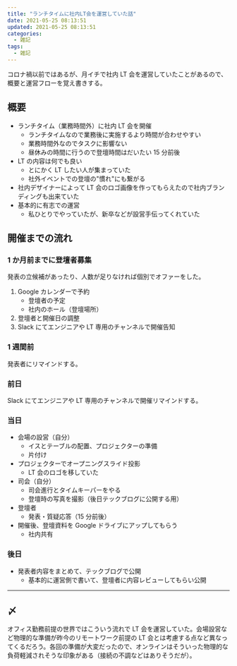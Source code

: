 ```yaml
---
title: "ランチタイムに社内LT会を運営していた話"
date: 2021-05-25 08:13:51
updated: 2021-05-25 08:13:51
categories:
  - 雑記
tags:
  - 雑記
---
```


コロナ禍以前ではあるが、月イチで社内 LT 会を運営していたことがあるので、概要と運営フローを覚え書きする。

## 概要

- ランチタイム（業務時間外）に社内 LT 会を開催
  - ランチタイムなので業務後に実施するより時間が合わせやすい
  - 業務時間外なのでタスクに影響ない
  - 昼休みの時間に行うので登壇時間はだいたい 15 分前後
- LT の内容は何でも良い
  - とにかく LT したい人が集まっていた
  - 社外イベントでの登壇の"慣れ"にも繋がる
- 社内デザイナーによって LT 会のロゴ画像を作ってもらえたので社内ブランディングも出来ていた
- 基本的に有志での運営
  - 私ひとりでやっていたが、新卒などが設営手伝ってくれていた

## 開催までの流れ

### 1 か月前までに登壇者募集

発表の立候補があったり、人数が足りなければ個別でオファーをした。

1. Google カレンダーで予約
   - 登壇者の予定
   - 社内のホール（登壇場所）
2. 登壇者と開催日の調整
3. Slack にてエンジニアや LT 専用のチャンネルで開催告知

### 1 週間前

発表者にリマインドする。

### 前日

Slack にてエンジニアや LT 専用のチャンネルで開催リマインドする。

### 当日

- 会場の設営（自分）
  - イスとテーブルの配置、プロジェクターの準備
  - 片付け
- プロジェクターでオープニングスライド投影
  - LT 会のロゴを移していた
- 司会（自分）
  - 司会進行とタイムキーパーをやる
  - 登壇時の写真を撮影（後日テックブログに公開する用）
- 登壇者
  - 発表・質疑応答（15 分前後）
- 開催後、登壇資料を Google ドライブにアップしてもらう
  - 社内共有

### 後日

- 発表者内容をまとめて、テックブログで公開
  - 基本的に運営側で書いて、登壇者に内容レビューしてもらい公開

---

## 〆

オフィス勤務前提の世界ではこういう流れで LT 会を運営していた。会場設営など物理的な準備が昨今のリモートワーク前提の LT 会とは考慮する点など異なってくるだろう。各回の準備が大変だったので、オンラインはそういった物理的な負荷軽減されそうな印象がある（接続の不調などはありそうだが）。
